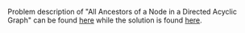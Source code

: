 Problem description of "All Ancestors of a Node in a Directed Acyclic Graph" can be found [here](https://leetcode.com/problems/all-ancestors-of-a-node-in-a-directed-acyclic-graph/) while the solution is found [here](https://github.com/aurimas13/Solutions-To-Problems/blob/main/LeetCode/Python%20Solutions/All%20Ancestors%20of%20a%20Node%20in%20a%20Directed%20Acyclic%20Graph/ancestors.py).